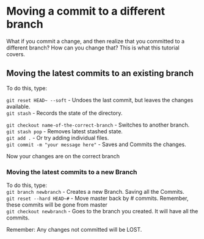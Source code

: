 # Moving a commit to a different branch
What if you commit a change, and then realize that you committed to a different branch?
How can you change that? This is what this tutorial covers.

## Moving the latest commits to an existing branch
To do this, type:

```git reset HEAD~ --soft``` - Undoes the last commit, but leaves the changes available.  
```git stash``` - Records the state of the directory.  

```git checkout name-of-the-correct-branch``` - Switches to another branch.
```git stash pop``` - Removes latest stashed state.  
```git add .``` - Or try adding individual files.  
```git commit -m "your message here"``` - Saves and Commits the changes.  

Now your changes are on the correct branch


### Moving the latest commits to a new Branch
To do this, type:  
```git branch newbranch``` -  Creates a new Branch. Saving all the Commits.  
```git reset --hard HEAD~#``` - Move master back by # commits. Remember, these commits will be gone from master  
```git checkout newbranch``` - Goes to the branch you created. It will have all the commits.  

Remember: Any changes not committed will be LOST.
